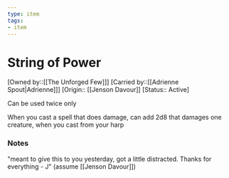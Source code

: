 ```yaml
---
type: item
tags:
- item
---
```


# String of Power

[Owned by::[[The Unforged Few]]]
[Carried by::[[Adrienne Spout|Adrienne]]]
[Origin:: [[Jenson Davour]]
[Status:: Active]

Can be used twice only

When you cast a spell that does damage, can add 2d8 that damages one creature, when you cast from your harp

### Notes
"meant to give this to you yesterday, got a little distracted. Thanks for everything - J" (assume [[Jenson Davour]])


